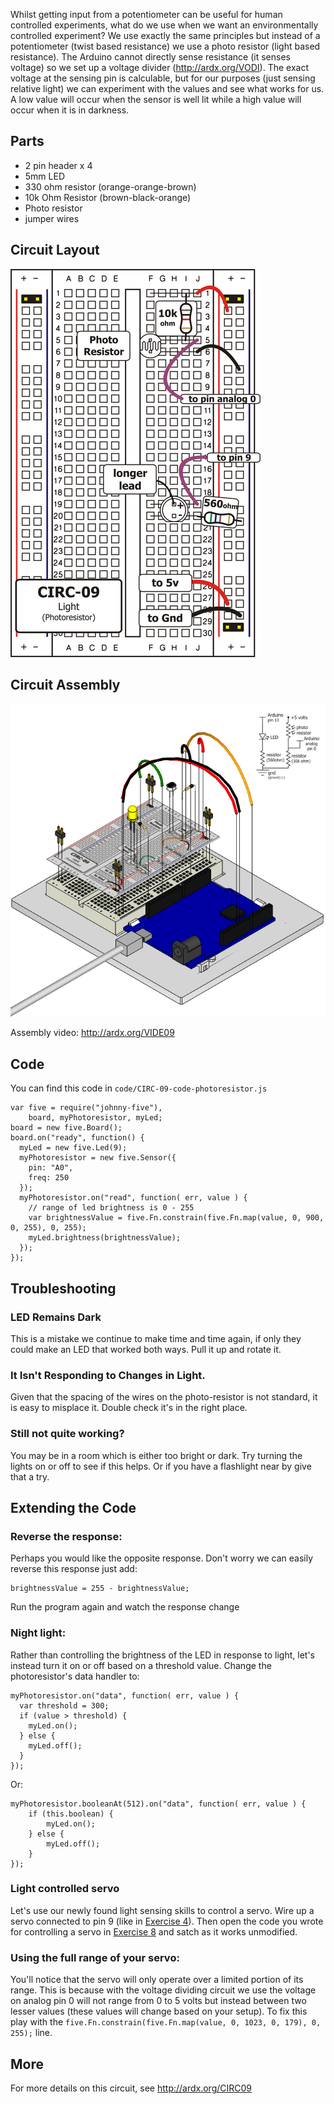 
Whilst getting input from a potentiometer can be useful
for human controlled experiments, what do we use
when we want an environmentally controlled
experiment? We use exactly the same principles but instead
of a potentiometer (twist based resistance) we use a photo resistor (light based resistance). The Arduino cannot directly sense resistance (it senses voltage) so we set up a voltage divider (http://ardx.org/VODI). The exact voltage at the sensing pin is calculable, but for our purposes (just sensing relative light) we can experiment with the values and see what works for us. A low value will occur when the sensor is well lit while a high value will occur when it is in darkness.

<a id="parts"></a>
## Parts

* 2 pin header x 4
* 5mm LED 
* 330 ohm resistor (orange-orange-brown)
* 10k Ohm Resistor (brown-black-orange)
* Photo resistor
* jumper wires

<a id="circuit"></a>
## Circuit Layout
[<img style="max-width:400px" src="../../images/circ/CIRC09-sheet-small.png" alt="Circuit Layout"/>](../../images/circ/CIRC09-sheet.png)

<a id="assembly"></a>
## Circuit Assembly
![Assembly Diagram](../../images/assembly/CIRC-09-3dexploded.png "Assembly Diagram")

Assembly video: http://ardx.org/VIDE09

<a id="code"></a>
## Code

You can find this code in `code/CIRC-09-code-photoresistor.js`

	var five = require("johnny-five"),
	    board, myPhotoresistor, myLed;
	board = new five.Board();
	board.on("ready", function() {
	  myLed = new five.Led(9);
	  myPhotoresistor = new five.Sensor({
	    pin: "A0",
	    freq: 250
	  });
	  myPhotoresistor.on("read", function( err, value ) {
	    // range of led brightness is 0 - 255
	    var brightnessValue = five.Fn.constrain(five.Fn.map(value, 0, 900, 0, 255), 0, 255);
	    myLed.brightness(brightnessValue);
	  });
	});

<a id="troubleshooting"></a>
## Troubleshooting

### LED Remains Dark
This is a mistake we continue to make time and time again, if only they could make an LED that worked both ways. Pull it up and rotate it.

### It Isn't Responding to Changes in Light. 
Given that the spacing of the wires on the photo-resistor is 
not standard, it is easy to  misplace it. Double check it's in 
the right place.

### Still not quite working?
You may be in a room which is either too bright or dark. Try turning the lights on or off to see if this helps. Or if you have a flashlight near by give that a try.

<a id="extending"></a>
## Extending the Code

### Reverse the response:
Perhaps you would like the opposite response. Don't worry we can easily reverse this response just add:

    brightnessValue = 255 - brightnessValue;

Run the program again and watch the response change

### Night light:
Rather than controlling the brightness of the LED in
response to light, let's instead turn it on or off based on
a threshold value. Change the photoresistor's data handler to:

	myPhotoresistor.on("data", function( err, value ) {
	  var threshold = 300;
	  if (value > threshold) {
	    myLed.on();
	  } else {
	    myLed.off();
	  }
	});

Or: 

	myPhotoresistor.booleanAt(512).on("data", function( err, value ) {
	    if (this.boolean) {
	    	myLed.on();
	    } else {
	    	myLed.off();
	    }
	});


### Light controlled servo
Let's use our newly found light sensing skills to control a servo. Wire up a servo connected to pin 9 (like in [Exercise 4](/exercises/4)). Then open the code you wrote for controlling a servo in [Exercise 8](/exercises/8#extending) and satch as it works unmodified.

### Using the full range of your servo:
You'll notice that the servo will only operate over a limited portion of its range. This is because with the voltage dividing circuit we use the voltage on analog pin 0 will not range from 0 to 5 volts but instead between two lesser values (these values will change based on your setup). To fix this play with the `five.Fn.constrain(five.Fn.map(value, 0, 1023, 0, 179), 0, 255);` line.

<a id="more"></a>
## More

For more details on this circuit, see http://ardx.org/CIRC09
